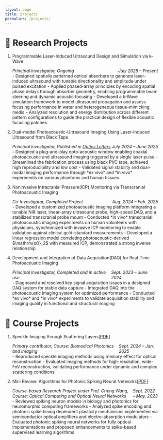 ```yaml
---
layout: page
title: projects
permalink: /projects/
---
```


<script>
window.MathJax = {
  tex: {
    inlineMath: [['$', '$'], ['\\(', '\\)']]
  }
};
</script>
<script src="https://cdn.jsdelivr.net/npm/mathjax@3/es5/tex-mml-chtml.js" async></script>


# 🔬 Research Projects  #

1. Programmable Laser-Induced Ultrasound Design and Simulation via k-Wave
     <div style="display: flex; justify-content: space-between; font-style: italic;">
        <div>Principal Investigator, Ongoing</div>
        <div>July 2025 – Present</div>
     </div>
      - Designed spatially patterned optical absorbers to generate laser-induced ultrasound with tunable directionality and amplitude under pulsed excitation
      - Applied phased-array principles by encoding spatial phase delays through absorber geometry, enabling programmable beam steering and dynamic acoustic focusing
      - Developed a k-Wave simulation framework to model ultrasound propagation and assess focusing performance in water and heterogeneous tissue-mimicking media
      - Analyzed resolution and energy distribution across different pattern configurations to guide the practical design of flexible acoustic focusing patches

2. Dual-modal Photoacoustic-Ultrasound Imaging Using Laser-Induced Ultrasound from Black Tape
     <div style="display: flex; justify-content: space-between; font-style: italic;">
        <div>Principal Investigator, Published in <a href="https://opg.optica.org/ol/abstract.cfm?uri=ol-50-14-4582" target="_blank" rel="noopener noreferrer" style="color: inherit;">Optics Letters</a></div>
        <div>July 2024 – June 2025</div>
     </div>
      - Designed a plug-and-play opto-acoustic window enabling coaxial photoacoustic and ultrasound imaging triggered by a single laser pulse
      - Streamlined the fabrication process using black PVC tape, achieved high reproducibility and low cost
      - Validated signal stability and dual-modal imaging performance through *ex vivo* and *in vivo* experiments on various phantoms and human tissues

3. Noninvasive Intracranial Pressure(ICP) Monitoring via Transcranial Photoacoustic Imaging
     <div style="display: flex; justify-content: space-between; font-style: italic;">
        <div>Co-Investigator, Completed Project</div>
        <div>Aug. 2024 – Feb. 2025</div>
     </div>
      - Developed a customized photoacoustic imaging platform integrating a tunable NIR laser, linear-array ultrasound probe, high-speed DAQ, and a stabilized transcranial probe mount
      - Conducted *in vivo* transcranial photoacoustic imaging experiments on human volunteers with physicians, synchronized with invasive ICP monitoring to enable validation against clinical gold-standard measurements
      - Developed a linear regression model correlating photoacoustic-derived $\mathrm{sO}_2$ with measured ICP, demonstrated a strong inverse relationship

4. Development and Integration of Data Acquisition(DAQ) for Real-Time Photoacoustic Imaging
     <div style="display: flex; justify-content: space-between; font-style: italic;">
        <div>Principal Investigator, Completed and in active use</div>
        <div>Sept. 2023 – June 2024</div>
     </div>
      - Diagnosed and resolved key signal acquisition issues in a designed DAQ system for stable data capture
      - Integrated DAQ into the photoacoustic imaging system for optimized performance
      - Conducted *ex vivo* and *in vivo* experiments to validate acquisition stability and imaging quality in functional and structural imaging
      
      




<h1> 📃 Course Projects  </h1>

1. Speckle Imaging through Scattering Layers[<a href="/_pages/CVandCourseProjects/BiomedicalProject.pdf " target="_blank">PDF</a>]
     <div style="display: flex; justify-content: space-between; font-style: italic;">
        <div>Primary contributor, Course: Biomedical Photonics and Imaging</div>
        <div>Sept. 2024 – Jan. 2025</div>
     </div>
      - Reproduced speckle imaging methods using memory effect for optical reconstruction
      - Evaluated imaging methods for high-resolution, wide-FoV reconstruction, validating performance under dynamic and complex scattering conditions

2. Mini Review: Algorithms for Photonic Spiking Neural Networks[<a href="/_pages/CVandCourseProjects/CourseReview.pdf " target="_blank">PDF</a>]
     <div style="display: flex; justify-content: space-between; font-style: italic;">
        <div>Course-based Research Project under Prof. Cheng Wang, Course: Optical Computing and Optical Neural Networks</div>
        <div>Sept. 2022 – May. 2023</div>
     </div>
      - Reviewed spiking neuron models in biology and photonics for neuromorphic computing frameworks
      - Analyzed spike encoding and photonic spike timing dependent plasticity mechanisms implemented via semiconductor optical amplifiers and electro-absorption modulators
      - Evaluated photonic spiking neural networks for fully optical implementations and proposed enhancements to spike-based supervised learning algorithms






